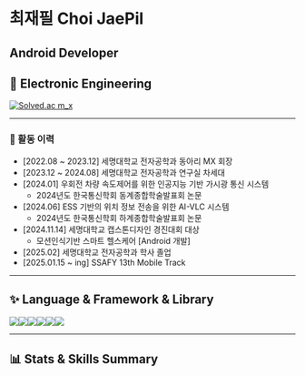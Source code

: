 # 최재필 Choi JaePil

## Android Developer  
## 📝 Electronic Engineering  

[![Solved.ac m_x](http://mazassumnida.wtf/api/v2/generate_badge?boj=m_x)](https://solved.ac/m_x)

---

### 🏫 활동 이력

- [2022.08 ~ 2023.12] 세명대학교 전자공학과 동아리 MX 회장  
- [2023.12 ~ 2024.08] 세명대학교 전자공학과 연구실 차세대  
- [2024.01] 우회전 차량 속도제어를 위한 인공지능 기반 가시광 통신 시스템  
  - 2024년도 한국통신학회 동계종합학술발표회 논문  
- [2024.06] ESS 기반의 위치 정보 전송을 위한 AI-VLC 시스템  
  - 2024년도 한국통신학회 하계종합학술발표회 논문  
- [2024.11.14] 세명대학교 캡스톤디자인 경진대회 대상  
  - 모션인식기반 스마트 헬스케어 [Android 개발]  
- [2025.02] 세명대학교 전자공학과 학사 졸업  
- [2025.01.15 ~ ing] SSAFY 13th Mobile Track  

---

## ✨ Language & Framework & Library  

<img src="https://img.shields.io/badge/java-007396?style=plastic&logo=OpenJDK&logoColor=white"><img src="https://img.shields.io/badge/Spring-6DB33F?style=plastic&logo=Spring&logoColor=white"><img src="https://img.shields.io/badge/springboot-6DB33F?style=plastic&logo=springboot&logoColor=white"><img src="https://img.shields.io/badge/Kotlin-7F52FF?style=plastic&logo=Kotlin&logoColor=white"><img src="https://img.shields.io/badge/Android-3DDC84?style=plastic&logo=android&logoColor=white"><img src="https://img.shields.io/badge/Linux-FCC624?style=plastic&logo=linux&logoColor=white">


---

## 📊 Stats & Skills Summary  

